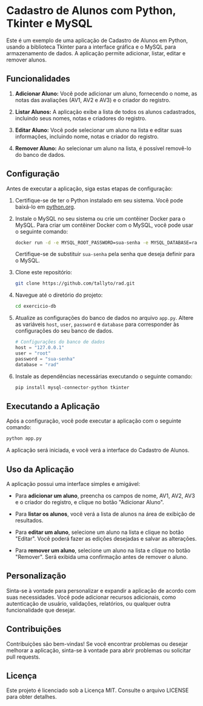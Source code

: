 # Cadastro de Alunos com Python, Tkinter e MySQL

Este é um exemplo de uma aplicação de Cadastro de Alunos em Python, usando a biblioteca Tkinter para a interface gráfica e o MySQL para armazenamento de dados. A aplicação permite adicionar, listar, editar e remover alunos.

## Funcionalidades

1. **Adicionar Aluno:** Você pode adicionar um aluno, fornecendo o nome, as notas das avaliações (AV1, AV2 e AV3) e o criador do registro.

2. **Listar Alunos:** A aplicação exibe a lista de todos os alunos cadastrados, incluindo seus nomes, notas e criadores do registro.

3. **Editar Aluno:** Você pode selecionar um aluno na lista e editar suas informações, incluindo nome, notas e criador do registro.

4. **Remover Aluno:** Ao selecionar um aluno na lista, é possível removê-lo do banco de dados.

## Configuração

Antes de executar a aplicação, siga estas etapas de configuração:

1. Certifique-se de ter o Python instalado em seu sistema. Você pode baixá-lo em [python.org](https://www.python.org/downloads/).

2. Instale o MySQL no seu sistema ou crie um contêiner Docker para o MySQL. Para criar um contêiner Docker com o MySQL, você pode usar o seguinte comando:

   ```bash
   docker run -d -e MYSQL_ROOT_PASSWORD=sua-senha -e MYSQL_DATABASE=rad -p 3306:3306 mysql:latest
   ```

   Certifique-se de substituir `sua-senha` pela senha que deseja definir para o MySQL.

3. Clone este repositório:

   ```bash
   git clone https://github.com/tallyto/rad.git
   ```

4. Navegue até o diretório do projeto:

   ```bash
   cd exercicio-db
   ```

5. Atualize as configurações do banco de dados no arquivo `app.py`. Altere as variáveis `host`, `user`, `password` e `database` para corresponder às configurações do seu banco de dados.

   ```python
   # Configurações do banco de dados
   host = "127.0.0.1"
   user = "root"
   password = "sua-senha"
   database = "rad"
   ```

6. Instale as dependências necessárias executando o seguinte comando:

   ```bash
   pip install mysql-connector-python tkinter
   ```

## Executando a Aplicação

Após a configuração, você pode executar a aplicação com o seguinte comando:

```bash
python app.py
```

A aplicação será iniciada, e você verá a interface do Cadastro de Alunos.

## Uso da Aplicação

A aplicação possui uma interface simples e amigável:

- Para **adicionar um aluno**, preencha os campos de nome, AV1, AV2, AV3 e o criador do registro, e clique no botão "Adicionar Aluno".

- Para **listar os alunos**, você verá a lista de alunos na área de exibição de resultados.

- Para **editar um aluno**, selecione um aluno na lista e clique no botão "Editar". Você poderá fazer as edições desejadas e salvar as alterações.

- Para **remover um aluno**, selecione um aluno na lista e clique no botão "Remover". Será exibida uma confirmação antes de remover o aluno.

## Personalização

Sinta-se à vontade para personalizar e expandir a aplicação de acordo com suas necessidades. Você pode adicionar recursos adicionais, como autenticação de usuário, validações, relatórios, ou qualquer outra funcionalidade que desejar.

## Contribuições

Contribuições são bem-vindas! Se você encontrar problemas ou desejar melhorar a aplicação, sinta-se à vontade para abrir problemas ou solicitar pull requests.

## Licença

Este projeto é licenciado sob a Licença MIT. Consulte o arquivo LICENSE para obter detalhes.
